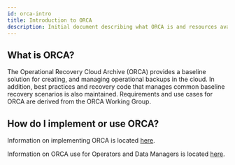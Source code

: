 ```yaml
---
id: orca-intro
title: Introduction to ORCA
description: Initial document describing what ORCA is and resources available.
---
```


## What is ORCA?

The Operational Recovery Cloud Archive (ORCA) provides a baseline solution for
creating, and managing operational backups in the cloud. In addition, best
practices and recovery code that manages common baseline recovery scenarios is
also maintained. Requirements and use cases for ORCA are derived from the
ORCA Working Group.

## How do I implement or use ORCA?

Information on implementing ORCA is located [here](../../developer/deployment-guide/deployment.md).

Information on ORCA use for Operators and Data Managers is located [here](../../operator/operator-intro.md).

